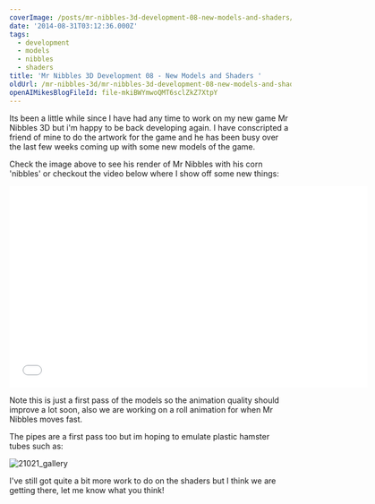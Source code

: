 ```yaml
---
coverImage: /posts/mr-nibbles-3d-development-08-new-models-and-shaders/cover.jpg
date: '2014-08-31T03:12:36.000Z'
tags:
  - development
  - models
  - nibbles
  - shaders
title: 'Mr Nibbles 3D Development 08 - New Models and Shaders '
oldUrl: /mr-nibbles-3d/mr-nibbles-3d-development-08-new-models-and-shaders
openAIMikesBlogFileId: file-mkiBWYmwoQMT6sclZkZ7XtpY
---
```


Its been a little while since I have had any time to work on my new game Mr Nibbles 3D but i'm happy to be back developing again. I have conscripted a friend of mine to do the artwork for the game and he has been busy over the last few weeks coming up with some new models of the game.

<!-- more -->

Check the image above to see his render of Mr Nibbles with his corn 'nibbles' or checkout the video below where I show off some new things:

<iframe width="640" height="360" src="//www.youtube.com/embed/VsD9OG7nqgg" frameborder="0" allowfullscreen></iframe>

Note this is just a first pass of the models so the animation quality should improve a lot soon, also we are working on a roll animation for when Mr Nibbles moves fast.

The pipes are a first pass too but im hoping to emulate plastic hamster tubes such as:

![21021_gallery](https://www.mikecann.blog/wp-content/uploads/2014/08/21021_gallery.jpg)

I've still got quite a bit more work to do on the shaders but I think we are getting there, let me know what you think!
